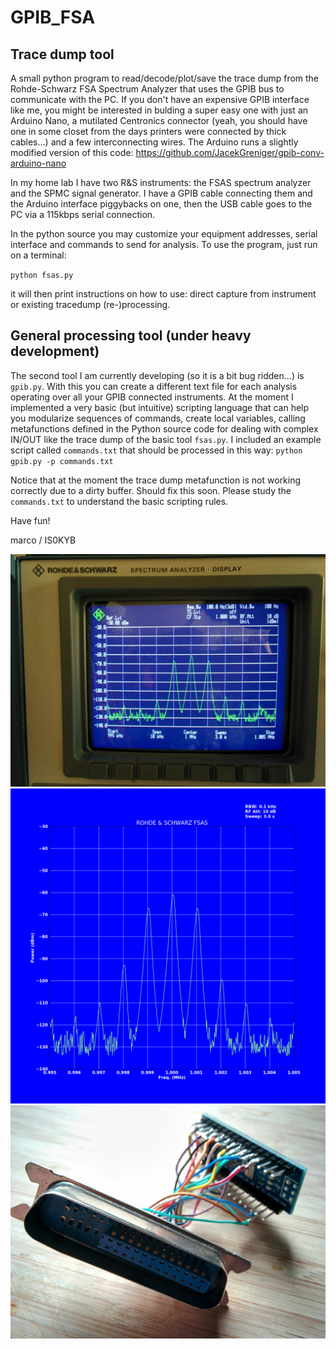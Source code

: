 # GPIB_FSA

## Trace dump tool
A small python program to read/decode/plot/save the trace dump from the Rohde-Schwarz FSA Spectrum Analyzer that uses the GPIB bus to communicate with the PC. If you don't have an expensive GPIB interface like me, you might be interested in bulding a super easy one with just an Arduino Nano, a mutilated Centronics connector (yeah, you should have one in some closet from the days printers were connected by thick cables...) and a few interconnecting wires. The Arduino runs a slightly modified version of this code: https://github.com/JacekGreniger/gpib-conv-arduino-nano

In my home lab I have two R&S instruments: the FSAS spectrum analyzer and the SPMC signal generator. I have a GPIB cable connecting them and the Arduino interface piggybacks on one, then the USB cable goes to the PC via a 115kbps serial connection.

In the python source you may customize your equipment addresses, serial interface and commands to send for analysis.
To use the program, just run on a terminal:

`python fsas.py`

it will then print instructions on how to use: direct capture from instrument or existing tracedump (re-)processing.

## General processing tool (under heavy development)
The second tool I am currently developing (so it is a bit bug ridden...) is `gpib.py`. With this you can create a different text file for each analysis operating over all your GPIB connected instruments.
At the moment I implemented a very basic (but intuitive) scripting language that can help you modularize sequences of commands, create local variables, calling metafunctions defined in the Python source code for dealing with complex IN/OUT like the trace dump of the basic tool `fsas.py`.
I included an example script called `commands.txt` that should be processed in this way:
`python gpib.py -p commands.txt`

Notice that at the moment the trace dump metafunction is not working correctly due to a dirty buffer. Should fix this soon.
Please study the `commands.txt` to understand the basic scripting rules.


Have fun!

marco / IS0KYB

![Original FSAS image](https://github.com/mcogoni/GPIB_FSA/blob/master/FSAS_AM_signal.jpg)
![Image generated by the script](https://github.com/mcogoni/GPIB_FSA/blob/master/GPIB_tracedump.2018-04-13_13:40:29.png)
![The ugly adapter](https://github.com/mcogoni/GPIB_FSA/blob/master/Arduino-GPIB-USB-interface.jpg)
